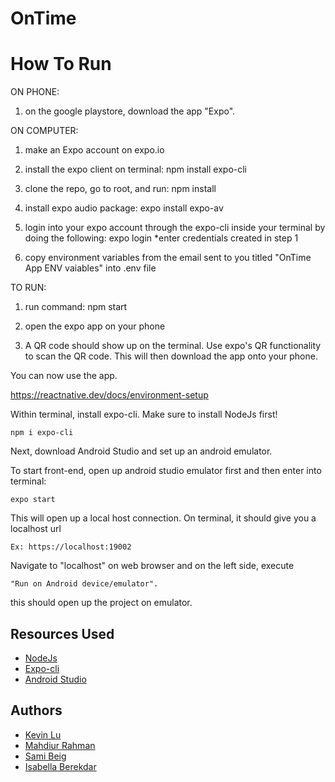 # OnTime

# How To Run


ON PHONE:
1. on the google playstore, download the app "Expo".

ON COMPUTER:
1. make an Expo account on expo.io

2. install the expo client on terminal:
    npm install expo-cli

3. clone the repo, go to root, and run:
    npm install

4. install expo audio package:
    expo install expo-av

5. login into your expo account through the expo-cli inside your terminal by doing the following:
    expo login
*enter credentials created in step 1

6. copy environment variables from the email sent to you titled "OnTime App ENV vaiables" into .env file

TO RUN:
1. run command:
    npm start

2. open the expo app on your phone

3. A QR code should show up on the terminal. Use expo's QR functionality to scan the QR code. This will then download the app onto your phone.

You can now use the app.



https://reactnative.dev/docs/environment-setup


Within terminal, install expo-cli. Make sure to install NodeJs first!

```
npm i expo-cli
```

Next, download Android Studio and set up an android emulator.

To start front-end, open up android studio emulator first and then enter into terminal: 

```
expo start
```

This will open up a local host connection. On terminal, it should give you a localhost url

```
Ex: https://localhost:19002
```

Navigate to "localhost" on web browser and on the left side, execute 


```
"Run on Android device/emulator". 
```
this should open up the project on emulator.

## Resources Used
* [NodeJs](https://nodejs.org/en/download/)
* [Expo-cli](https://www.npmjs.com/package/expo-cli)
* [Android Studio](https://developer.android.com/studio/index.html)

## Authors
* [Kevin Lu](https://github.com/KevinLu19)
* [Mahdiur Rahman](https://github.com/MahdiurRahman)
* [Sami Beig](https://github.com/SamiBeig)
* [Isabella Berekdar](https://github.com/isabellaberekdar) 
